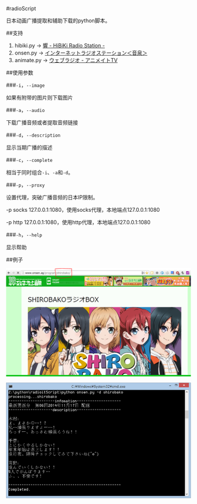 #radioScript

日本动画广播提取和辅助下载的python脚本。

##支持

1. hibiki.py -> [響 - HiBiKi Radio Station -](http://hibiki-radio.jp/)
1. onsen.py -> [インターネットラジオステーション＜音泉＞](http://www.onsen.ag/)
1. animate.py -> [ウェブラジオ - アニメイトTV](http://animate.tv/radio/)

##使用参数

###`-i`，`--image`

如果有附带的图片则下载图片

###`-a`，`--audio`

下载广播音频或者提取音频链接

###`-d`，`--description`

显示当期广播的描述

###`-c`，`--complete`

相当于同时组合`-i`、`-a`和`-d`。

###`-p`，`--proxy`

设置代理，突破广播音频的日本IP限制。

-p socks 127.0.0.1:1080，使用socks代理，本地端点127.0.0.1:1080

-p http 127.0.0.1:1080，使用http代理，本地端点127.0.0.1:1080

###`-h`，`--help`

显示帮助

##例子

![t1](1.png)

![t2](2.png)